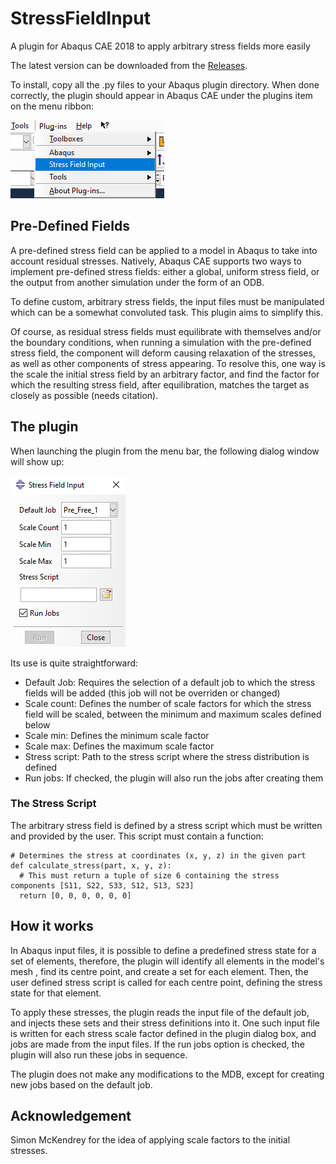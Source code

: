 # StressFieldInput
A plugin for Abaqus CAE 2018 to apply arbitrary stress fields more easily

The latest version can be downloaded from the [Releases](https://github.com/smrg-uob/StressFieldInput/releases).

To install, copy all the .py files to your Abaqus plugin directory.
When done correctly, the plugin should appear in Abaqus CAE under the plugins item on the menu ribbon:

![Plugin](https://github.com/smrg-uob/StressFieldInput/blob/main/doc/plugin.png)


## Pre-Defined Fields
A pre-defined stress field can be applied to a model in Abaqus to take into account residual stresses.
Natively, Abaqus CAE supports two ways to implement pre-defined stress fields: either a global, uniform stress field, or the output from another simulation under the form of an ODB.

To define custom, arbitrary stress fields, the input files must be manipulated which can be a somewhat convoluted task.
This plugin aims to simplify this.

Of course, as residual stress fields must equilibrate with themselves and/or the boundary conditions, when running a simulation with the pre-defined stress field, the component will deform causing relaxation of the stresses, as well as other components of stress appearing.
To resolve this, one way is the scale the initial stress field by an arbitrary factor, and find the factor for which the resulting stress field, after equilibration, matches the target as closely as possible (needs citation).


## The plugin
When launching the plugin from the menu bar, the following dialog window will show up:

![User Interface](https://github.com/smrg-uob/StressFieldInput/blob/main/doc/gui_overview.png)

Its use is quite straightforward:
* Default Job: Requires the selection of a default job to which the stress fields will be added (this job will not be overriden or changed)
* Scale count: Defines the number of scale factors for which the stress field will be scaled, between the minimum and maximum scales defined below
* Scale min: Defines the minimum scale factor
* Scale max: Defines the maximum scale factor
* Stress script: Path to the stress script where the stress distribution is defined
* Run jobs: If checked, the plugin will also run the jobs after creating them

### The Stress Script
The arbitrary stress field is defined by a stress script which must be written and provided by the user.
This script must contain a function:
```
# Determines the stress at coordinates (x, y, z) in the given part
def calculate_stress(part, x, y, z):
  # This must return a tuple of size 6 containing the stress components [S11, S22, S33, S12, S13, S23]
  return [0, 0, 0, 0, 0, 0]
```

## How it works
In Abaqus input files, it is possible to define a predefined stress state for a set of elements, therefore, the plugin will identify all elements in the model's mesh , find its centre point, and create a set for each element.
Then, the user defined stress script is called for each centre point, defining the stress state for that element.

To apply these stresses, the plugin reads the input file of the default job, and injects these sets and their stress definitions into it.
One such input file is written for each stress scale factor defined in the plugin dialog box, and jobs are made from the input files.
If the run jobs option is checked, the plugin will also run these jobs in sequence.

The plugin does not make any modifications to the MDB, except for creating new jobs based on the default job.

## Acknowledgement
Simon McKendrey for the idea of applying scale factors to the initial stresses.
